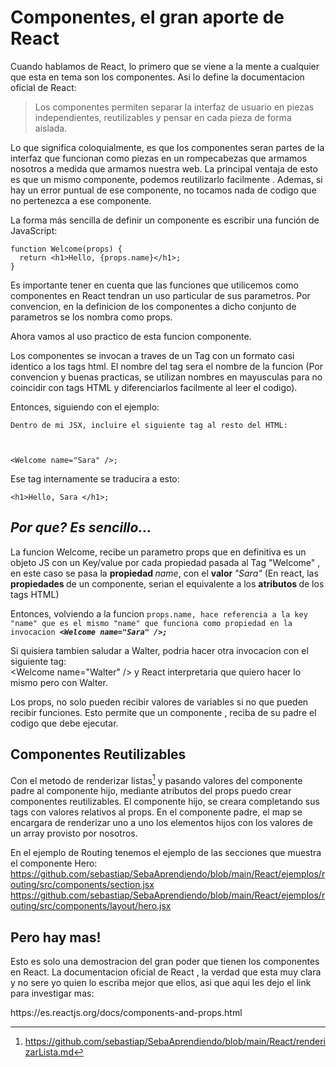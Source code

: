 <h1>Componentes, el gran aporte de React</h1>

<p>Cuando hablamos de React, lo primero que se viene a la mente a cualquier que esta en tema son los componentes. Asi lo define la documentacion oficial de React:</p>

<blockquote>
<p>Los componentes permiten separar la interfaz de usuario en piezas independientes, reutilizables y pensar en cada pieza de forma aislada.</p>
</blockquote>

<p>Lo que significa coloquialmente, es que los componentes seran partes de la interfaz que funcionan como piezas en un rompecabezas que armamos nosotros a medida que armamos nuestra web. La principal ventaja de esto es que un mismo componente, podemos reutilizarlo facilmente . Ademas, si hay un error puntual de ese componente, no tocamos nada de codigo que no pertenezca a ese componente.</p>

<p>La forma m&aacute;s sencilla de definir un componente es escribir una funci&oacute;n de JavaScript:</p>

<pre>
<code>function Welcome(props) {
  return &lt;h1&gt;Hello, {props.name}&lt;/h1&gt;;
}</code></pre>

<p>Es importante tener en cuenta que las funciones que utilicemos como componentes en React tendran un uso particular de sus parametros. Por convencion, en la definicion de los componentes a dicho conjunto de parametros se los nombra como props.</p>

<p>Ahora vamos al uso practico de esta funcion componente.&nbsp;</p>

<p>Los componentes se invocan a traves de un Tag con un formato casi identico a los tags html. El nombre del tag sera el nombre de la funcion (Por convencion y buenas practicas, se utilizan nombres en mayusculas para no coincidir con tags HTML y diferenciarlos facilmente al leer el codigo).</p>

<p>Entonces, siguiendo con el ejemplo:</p>

<p><code>Dentro de mi JSX, incluire el siguiente tag al resto del HTML:<br />
<br />
&lt;Welcome name=&quot;Sara&quot; /&gt;;</code></p>

<p>Ese tag internamente se traducira a esto:</p>

<p><code>&lt;h1&gt;Hello, Sara &lt;/h1&gt;;</code></p>

<h2 style="font-style:italic">Por que? Es sencillo...</h2>

<p>La funcion Welcome, recibe un parametro props que en definitiva es un objeto JS con un Key/value por cada propiedad pasada al Tag &quot;Welcome&quot; , en este caso se pasa la <strong>propiedad </strong><em>name</em>, con el <strong>valor </strong><em>&quot;Sara&quot;</em> (En react, las <strong>propiedades </strong>de un componente, serian el equivalente a los <strong>atributos </strong>de los tags HTML)</p>

<p>Entonces, volviendo a la funcion&nbsp;<code>props.name, hace referencia a la key &quot;name&quot; que es el mismo &quot;name&quot; que funciona como propiedad en la invocacion&nbsp;<em><strong>&lt;Welcome name=&quot;Sara&quot; /&gt;;</strong></em></code></p>

<p>Si quisiera tambien saludar a Walter, podria hacer otra invocacion con el siguiente tag:<br />
&lt;Welcome name=&quot;Walter&quot; /&gt; y React interpretaria que quiero hacer lo mismo pero con Walter.</p>

Los props, no solo pueden recibir valores de variables si no que pueden recibir funciones. Esto permite que un componente , reciba de su padre el codigo que debe ejecutar.

## Componentes Reutilizables
Con el metodo de renderizar listas[^renderlist] y pasando valores del componente padre al componente hijo, mediante atributos del props puedo crear componentes reutilizables. El componente hijo, se creara completando sus tags con valores relativos al props. 
En el componente padre, el map se encargara de renderizar uno a uno los elementos hijos con los valores de un array provisto por nosotros.

En el ejemplo de Routing tenemos el ejemplo de las secciones que muestra el componente Hero:
https://github.com/sebastiap/SebaAprendiendo/blob/main/React/ejemplos/routing/src/components/section.jsx
https://github.com/sebastiap/SebaAprendiendo/blob/main/React/ejemplos/routing/src/components/layout/hero.jsx
## Pero hay mas!

<p>Esto es solo una demostracion del gran poder que tienen los componentes en React. La documentacion oficial de React , la verdad que esta muy clara y no sere yo quien lo escriba mejor que ellos, asi que aqui les dejo el link para investigar mas:</p>

<p>https://es.reactjs.org/docs/components-and-props.html</p>



[^renderlist]:https://github.com/sebastiap/SebaAprendiendo/blob/main/React/renderizarLista.md

